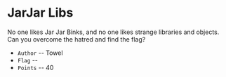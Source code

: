 # JarJar Libs
No one likes Jar Jar Binks, and no one likes strange libraries and objects. Can you overcome the hatred and find the flag?

* `Author` -- Towel
* `Flag` -- 
* `Points` -- 40
